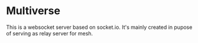 # Multiverse

This is a websocket server based on socket.io. It's mainly created in pupose of serving as relay server for mesh.
